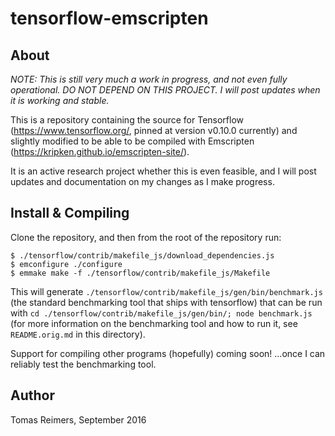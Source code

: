 # tensorflow-emscripten

## About

*NOTE: This is still very much a work in progress, and not even fully operational. DO NOT DEPEND ON THIS PROJECT. I will post updates when it is working and stable.*

This is a repository containing the source for Tensorflow (https://www.tensorflow.org/, pinned at version v0.10.0 currently) and slightly modified to be able to be compiled with Emscripten (https://kripken.github.io/emscripten-site/).

It is an active research project whether this is even feasible, and I will post updates and documentation on my changes as I make progress.

## Install & Compiling

Clone the repository, and then from the root of the repository run:

```
$ ./tensorflow/contrib/makefile_js/download_dependencies.js
$ emconfigure ./configure
$ emmake make -f ./tensorflow/contrib/makefile_js/Makefile
```

This will generate `./tensorflow/contrib/makefile_js/gen/bin/benchmark.js` (the standard benchmarking tool that ships with tensorflow) that can be run with `cd ./tensorflow/contrib/makefile_js/gen/bin/; node benchmark.js` (for more information on the benchmarking tool and how to run it, see `README.orig.md` in this directory).

Support for compiling other programs (hopefully) coming soon! ...once I can reliably test the benchmarking tool.

## Author

Tomas Reimers, September 2016
